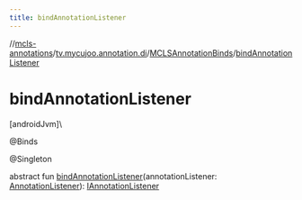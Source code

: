 ```yaml
---
title: bindAnnotationListener
---
```

//[mcls-annotations](../../../index.html)/[tv.mycujoo.annotation.di](../index.html)/[MCLSAnnotationBinds](index.html)/[bindAnnotationListener](bind-annotation-listener.html)



# bindAnnotationListener



[androidJvm]\




@Binds



@Singleton



abstract fun [bindAnnotationListener](bind-annotation-listener.html)(annotationListener: [AnnotationListener](../../tv.mycujoo.annotation.core/-annotation-listener/index.html)): [IAnnotationListener](../../tv.mycujoo.annotation.core/-i-annotation-listener/index.html)




